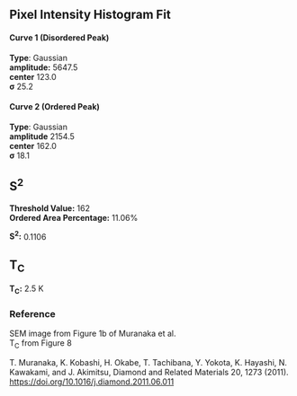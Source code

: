 ## Pixel Intensity Histogram Fit

#### Curve 1 (Disordered Peak)
**Type**: Gaussian\
**amplitude:** 5647.5\
**center** 123.0\
**σ** 25.2


#### Curve 2 (Ordered Peak)
**Type**: Gaussian\
**amplitude** 2154.5\
**center** 162.0\
**σ** 18.1


## S<sup>2</sup>

**Threshold Value:** 162\
**Ordered Area Percentage:** 11.06%


**S<sup>2</sup>:** 0.1106

## T<sub>C</sub>
**T<sub>C</sub>:** 2.5 K


### Reference
SEM image from Figure 1b of Muranaka et al.\
T<sub>C</sub> from Figure 8


T. Muranaka, K. Kobashi, H. Okabe, T. Tachibana, Y. Yokota, K. Hayashi, N. Kawakami, and J. Akimitsu, Diamond and Related Materials 20, 1273 (2011).\
https://doi.org/10.1016/j.diamond.2011.06.011
